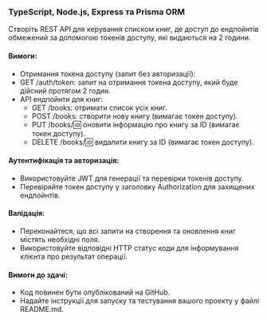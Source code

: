 ### TypeScript, Node.js, Express та Prisma ORM

Створіть REST API для керування списком книг, де доступ до ендпойнтів обмежений за допомогою токенів доступу, які видаються на 2 години.

#### Вимоги:
* Отримання токена доступу (запит без авторизації):
* GET /auth/token: запит на отримання токена доступу, який буде дійсний протягом 2 годин.
* API ендпойнти для книг:
  * GET /books: отримати список усіх книг.
  * POST /books: створити нову книгу (вимагає токен доступу).
  * PUT /books/:id: оновити інформацію про книгу за ID (вимагає токен доступу).
  * DELETE /books/:id: видалити книгу за ID (вимагає токен доступу).

#### Аутентифікація та авторизація:
  * Використовуйте JWT для генерації та перевірки токенів доступу.
  * Перевіряйте токен доступу у заголовку Authorization для захищених ендпойнтів.
#### Валідація:
  * Переконайтеся, що всі запити на створення та оновлення книг містять необхідні поля.
  * Використовуйте відповідні HTTP статус коди для інформування клієнта про результат операції. 
#### Вимоги до здачі:
  * Код повинен бути опублікований на GitHub.
  * Надайте інструкції для запуску та тестування вашого проекту у файлі README.md.
